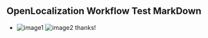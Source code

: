 ## OpenLocalization Workflow Test MarkDown
* ![image1](.\5c26bc28-b643-492a-aa31-2b4c7d54e743.PNG)   ![image2](.\abc748cf-aec9-4fff-84af-87a9a5205d27.png) 
thanks!